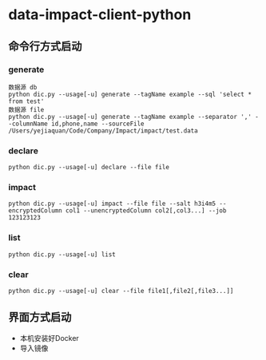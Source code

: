 # data-impact-client-python

## 命令行方式启动

### generate

```
数据源 db
python dic.py --usage[-u] generate --tagName example --sql 'select * from test'
数据源 file
python dic.py --usage[-u] generate --tagName example --separator ',' --columnName id,phone,name --sourceFile /Users/yejiaquan/Code/Company/Impact/impact/test.data
```

### declare

```
python dic.py --usage[-u] declare --file file
```

### impact

```
python dic.py --usage[-u] impact --file file --salt h3i4m5 --encryptedColumn col1 --unencryptedColumn col2[,col3...] --job 123123123
```


### list

```
python dic.py --usage[-u] list
```

### clear

```
python dic.py --usage[-u] clear --file file1[,file2[,file3...]]
```

## 界面方式启动

 - 本机安装好Docker
 - 导入镜像
